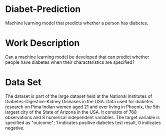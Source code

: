 # Diabet-Prediction
Machine learning model that predicts whether a person has diabetes.

# Work Description
Can a machine learning model be developed that can predict whether people have diabetes when their characteristics are specified?

# Data Set
The dataset is part of the large dataset held at the National Institutes of Diabetes-Digestive-Kidney Diseases in the USA.
Data used for diabetes research on Pima Indian women aged 21 and over living in Phoenix, the 5th largest city of the State of Arizona in the USA.
It consists of 768 observations and 8 numerical independent variables.
The target variable is specified as "outcome"; 1 indicates positive diabetes test result, 0 indicates negative.
